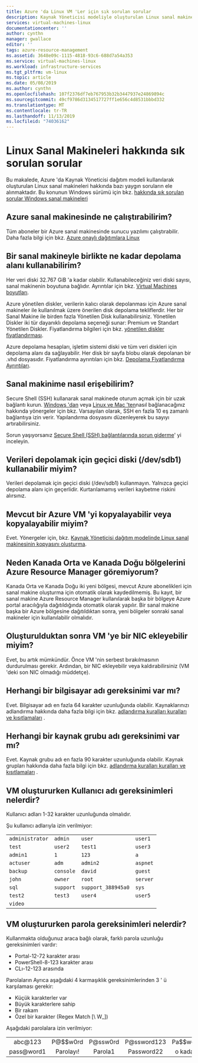 ```yaml
---
title: Azure 'da Linux VM 'Ler için sık sorulan sorular
description: Kaynak Yöneticisi modeliyle oluşturulan Linux sanal makineleri hakkında bazı yaygın soruların yanıtlarını sağlar.
services: virtual-machines-linux
documentationcenter: ''
author: cynthn
manager: gwallace
editor: ''
tags: azure-resource-management
ms.assetid: 3648e09c-1115-4818-93c6-688d7a54a353
ms.service: virtual-machines-linux
ms.workload: infrastructure-services
ms.tgt_pltfrm: vm-linux
ms.topic: article
ms.date: 05/08/2019
ms.author: cynthn
ms.openlocfilehash: 107f2376df7eb767953b32b3447937e24869894c
ms.sourcegitcommit: 49cf9786d3134517727ff1e656c4d8531bbbd332
ms.translationtype: MT
ms.contentlocale: tr-TR
ms.lasthandoff: 11/13/2019
ms.locfileid: "74036162"
---
```

# <a name="frequently-asked-question-about-linux-virtual-machines"></a>Linux Sanal Makineleri hakkında sık sorulan sorular
Bu makalede, Azure 'da Kaynak Yöneticisi dağıtım modeli kullanılarak oluşturulan Linux sanal makineleri hakkında bazı yaygın soruların ele alınmaktadır. Bu konunun Windows sürümü için bkz. [hakkında sık sorulan sorular Windows sanal makineleri](../windows/faq.md?toc=%2fazure%2fvirtual-machines%2fwindows%2ftoc.json)

## <a name="what-can-i-run-on-an-azure-vm"></a>Azure sanal makinesinde ne çalıştırabilirim?
Tüm aboneler bir Azure sanal makinesinde sunucu yazılımı çalıştırabilir. Daha fazla bilgi için bkz. [Azure onaylı dağıtımlara Linux](endorsed-distros.md?toc=%2fazure%2fvirtual-machines%2flinux%2ftoc.json)

## <a name="how-much-storage-can-i-use-with-a-virtual-machine"></a>Bir sanal makineyle birlikte ne kadar depolama alanı kullanabilirim?
Her veri diski 32.767 GiB 'a kadar olabilir. Kullanabileceğiniz veri diski sayısı, sanal makinenin boyutuna bağlıdır. Ayrıntılar için bkz. [Virtual Machines boyutları](sizes.md?toc=%2fazure%2fvirtual-machines%2flinux%2ftoc.json).

Azure yönetilen diskler, verilerin kalıcı olarak depolanması için Azure sanal makineler ile kullanılmak üzere önerilen disk depolama tekliflerdir. Her bir Sanal Makine ile birden fazla Yönetilen Disk kullanabilirsiniz. Yönetilen Diskler iki tür dayanıklı depolama seçeneği sunar: Premium ve Standart Yönetilen Diskler. Fiyatlandırma bilgileri için bkz. [yönetilen diskler fiyatlandırması](https://azure.microsoft.com/pricing/details/managed-disks).

Azure depolama hesapları, işletim sistemi diski ve tüm veri diskleri için depolama alanı da sağlayabilir. Her disk bir sayfa blobu olarak depolanan bir .vhd dosyasıdır. Fiyatlandırma ayrıntıları için bkz. [Depolama Fiyatlandırma Ayrıntıları](https://azure.microsoft.com/pricing/details/storage/).

## <a name="how-can-i-access-my-virtual-machine"></a>Sanal makinime nasıl erişebilirim?
Secure Shell (SSH) kullanarak sanal makinede oturum açmak için bir uzak bağlantı kurun. [Windows 'dan](ssh-from-windows.md?toc=%2fazure%2fvirtual-machines%2flinux%2ftoc.json) veya [Linux ve Mac 'ten](mac-create-ssh-keys.md?toc=%2fazure%2fvirtual-machines%2flinux%2ftoc.json)nasıl bağlanacağınız hakkında yönergeler için bkz. Varsayılan olarak, SSH en fazla 10 eş zamanlı bağlantıya izin verir. Yapılandırma dosyasını düzenleyerek bu sayıyı artırabilirsiniz.

Sorun yaşıyorsanız [Secure Shell (SSH) bağlantılarında sorun giderme](troubleshoot-ssh-connection.md?toc=%2fazure%2fvirtual-machines%2flinux%2ftoc.json)' yi inceleyin.

## <a name="can-i-use-the-temporary-disk-devsdb1-to-store-data"></a>Verileri depolamak için geçici diski (/dev/sdb1) kullanabilir miyim?
Verileri depolamak için geçici diski (/dev/sdb1) kullanmayın. Yalnızca geçici depolama alanı için geçerlidir. Kurtarılamamış verileri kaybetme riskini alırsınız.

## <a name="can-i-copy-or-clone-an-existing-azure-vm"></a>Mevcut bir Azure VM 'yi kopyalayabilir veya kopyalayabilir miyim?
Evet. Yönergeler için, bkz. [Kaynak Yöneticisi dağıtım modelinde Linux sanal makinesinin kopyasını oluşturma](copy-vm.md?toc=%2fazure%2fvirtual-machines%2flinux%2ftoc.json).

## <a name="why-am-i-not-seeing-canada-central-and-canada-east-regions-through-azure-resource-manager"></a>Neden Kanada Orta ve Kanada Doğu bölgelerini Azure Resource Manager göremiyorum?
Kanada Orta ve Kanada Doğu iki yeni bölgesi, mevcut Azure abonelikleri için sanal makine oluşturma için otomatik olarak kaydedilmemiş. Bu kayıt, bir sanal makine Azure Resource Manager kullanılarak başka bir bölgeye Azure portal aracılığıyla dağıtıldığında otomatik olarak yapılır. Bir sanal makine başka bir Azure bölgesine dağıtıldıktan sonra, yeni bölgeler sonraki sanal makineler için kullanılabilir olmalıdır.

## <a name="can-i-add-a-nic-to-my-vm-after-its-created"></a>Oluşturulduktan sonra VM 'ye bir NIC ekleyebilir miyim?
Evet, bu artık mümkündür. Önce VM 'nin serbest bırakılmasının durdurulması gerekir. Ardından, bir NIC ekleyebilir veya kaldırabilirsiniz (VM 'deki son NIC olmadığı müddetçe). 

## <a name="are-there-any-computer-name-requirements"></a>Herhangi bir bilgisayar adı gereksinimi var mı?
Evet. Bilgisayar adı en fazla 64 karakter uzunluğunda olabilir. Kaynaklarınızı adlandırma hakkında daha fazla bilgi için bkz. [adlandırma kuralları kuralları ve kısıtlamaları](/azure/architecture/best-practices/resource-naming) .

## <a name="are-there-any-resource-group-name-requirements"></a>Herhangi bir kaynak grubu adı gereksinimi var mı?
Evet. Kaynak grubu adı en fazla 90 karakter uzunluğunda olabilir. Kaynak grupları hakkında daha fazla bilgi için bkz. [adlandırma kuralları kuralları ve kısıtlamaları](/azure/architecture/best-practices/resource-naming) .

## <a name="what-are-the-username-requirements-when-creating-a-vm"></a>VM oluştururken Kullanıcı adı gereksinimleri nelerdir?

Kullanıcı adları 1-32 karakter uzunluğunda olmalıdır.

Şu kullanıcı adlarıyla izin verilmiyor:

| | | | |
|-----------------|-----------|--------------------|----------|
| `administrator` | `admin`   | `user`             | `user1`  |
| `test`          | `user2`   | `test1`            | `user3`  |
| `admin1`        | `1`       | `123`              | `a`      |
| `actuser`       | `adm`     | `admin2`           | `aspnet` |
| `backup`        | `console` | `david`            | `guest`  |
| `john`          | `owner`   | `root`             | `server` |
| `sql`           | `support` | `support_388945a0` | `sys`    |
| `test2`         | `test3`   | `user4`            | `user5`  |
| `video`         |

## <a name="what-are-the-password-requirements-when-creating-a-vm"></a>VM oluştururken parola gereksinimleri nelerdir?

Kullanmakta olduğunuz araca bağlı olarak, farklı parola uzunluğu gereksinimleri vardır:
 - Portal-12-72 karakter arası
 - PowerShell-8-123 karakter arası
 - CLı-12-123 arasında
 

Parolaların Ayrıca aşağıdaki 4 karmaşıklık gereksinimlerinden 3 ' ü karşılaması gerekir:

* Küçük karakterler var
* Büyük karakterlere sahip
* Bir rakam
* Özel bir karakter (Regex Match [\ W_])

Aşağıdaki parolalara izin verilmiyor:

<table>
    <tr>
        <td style="text-align:center">abc@123</td>
        <td style="text-align:center">P@$$w0rd</td>
        <td style="text-align:center">P@ssw0rd</td>
        <td style="text-align:center">P@ssword123</td>
        <td style="text-align:center">Pa$$word</td>
    </tr>
    <tr>
        <td style="text-align:center">pass@word1</td>
        <td style="text-align:center">Parolayı!</td>
        <td style="text-align:center">Parola1</td>
        <td style="text-align:center">Password22</td>
        <td style="text-align:center">o kadar!</td>
    </tr>
</table>
